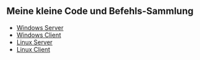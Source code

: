 ## Meine kleine Code und Befehls-Sammlung

* [Windows Server](https://github.com/helmutthurnhofer/code-snippet/blob/master/Windows-Server.md)
* [Windows Client](https://github.com/helmutthurnhofer/code-snippet/blob/master/Windows-Client.md)
* [Linux Server](https://github.com/helmutthurnhofer/code-snippet/blob/master/Linux-Server.md)
* [Linux Client](https://github.com/helmutthurnhofer/code-snippet/blob/master/Linux-Client.md)
